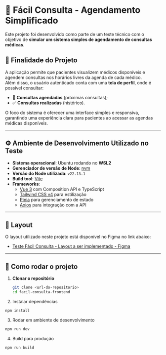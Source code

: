 # 📅 Fácil Consulta - Agendamento Simplificado

Este projeto foi desenvolvido como parte de um teste técnico com o objetivo de **simular um sistema simples de
agendamento de consultas médicas**.

## 🎯 Finalidade do Projeto

A aplicação permite que pacientes visualizem médicos disponíveis e agendem consultas nos horários livres da agenda de
cada médico.  
Além disso, o usuário autenticado conta com uma **tela de perfil**, onde é possível consultar:

- 📌 **Consultas agendadas** (próximas consultas);
- ✅ **Consultas realizadas** (histórico).

O foco do sistema é oferecer uma interface simples e responsiva, garantindo uma experiência clara para pacientes ao
acessar as agendas médicas disponíveis.

---

## ⚙️ Ambiente de Desenvolvimento Utilizado no Teste

- **Sistema operacional**: Ubuntu rodando no **WSL2**
- **Gerenciador de versão de Node**: [nvm](https://github.com/nvm-sh/nvm)
- **Versão do Node utilizada**: `v22.13.1`
- **Build tool**: [Vite](https://vitejs.dev/)
- **Frameworks**:
    - [Vue 3](https://vuejs.org/) com Composition API e TypeScript
    - [Tailwind CSS v4](https://tailwindcss.com/) para estilização
    - [Pinia](https://pinia.vuejs.org/) para gerenciamento de estado
    - [Axios](https://axios-http.com/) para integração com a API

---

## 🎨 Layout

O layout utilizado neste projeto está disponível no Figma no link abaixo:

- [Teste Fácil Consulta - Layout a ser implementado - Figma](https://www.figma.com/design/E3HHElYDdrRSfgjyXWiVqT/Projeto-teste?node-id=0-1&t=oZEscbOZarL4cdOo-1)

---

## 🚀 Como rodar o projeto

1. **Clonar o repositório**
   ```bash
   git clone <url-do-repositorio>
   cd facil-consulta-frontend
   ```
2. Instalar dependências

```bash
npm install
```

3. Rodar em ambiente de desenvolvimento

```bash 
npm run dev
```

4. Build para produção

```bash
npm run build
```